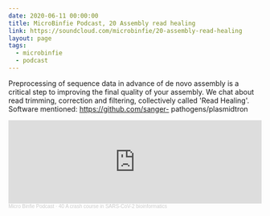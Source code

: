```yaml
---
date: 2020-06-11 00:00:00
title: MicroBinfie Podcast, 20 Assembly read healing
link: https://soundcloud.com/microbinfie/20-assembly-read-healing
layout: page
tags:
  - microbinfie
  - podcast
---
```

Preprocessing of sequence data in advance of de novo assembly is a
critical step to improving the final quality of your assembly. We chat
about read trimming, correction and filtering, collectively called
'Read Healing'.  Software mentioned: https://github.com/sanger-
pathogens/plasmidtron

<iframe width="100%" height="166" scrolling="no" frameborder="no" allow="autoplay" src="https://w.soundcloud.com/player/?url=https%3A//api.soundcloud.com/tracks/770088196&color=%23ff5500&auto_play=false&hide_related=false&show_comments=true&show_user=true&show_reposts=false&show_teaser=false"></iframe><div style="font-size: 10px; color: #cccccc;line-break: anywhere;word-break: normal;overflow: hidden;white-space: nowrap;text-overflow: ellipsis; font-family: Interstate,Lucida Grande,Lucida Sans Unicode,Lucida Sans,Garuda,Verdana,Tahoma,sans-serif;font-weight: 100;"><a href="https://soundcloud.com/microbinfie" title="Micro Binfie Podcast" target="_blank" style="color: #cccccc; text-decoration: none;">Micro Binfie Podcast</a> · <a href="https://soundcloud.com/microbinfie/40-a-crash-course-in-sars-cov-2-bioinformatics" title="20 Assembly read healing" target="_blank" style="color: #cccccc; text-decoration: none;">40 A crash course in SARS-CoV-2 bioinformatics</a></div>
